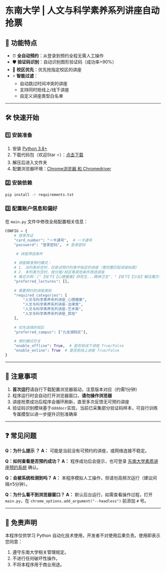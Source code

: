 # 东南大学 | 人文与科学素养系列讲座自动抢票

## 🌟 功能特点

- ⏰ **全自动预约**：从登录到预约全程无需人工操作
- 🛡️ **验证码识别**：自动识别图形验证码（成功率>90%）
- 📍 **校区优先**：优先抢指定校区的讲座
- ⚡ **智能过滤**：
  - 自动跳过时间冲突的讲座
  - 支持同时抢线上/线下讲座
  - 自定义讲座类型白名单

------

## 🛠️ 快速开始

### 1️⃣ 安装准备

1. 安装 [Python 3.8+](https://www.python.org/downloads/)
2. 下载代码包（欢迎Star ⭐）：[点击下载](https://github.com/GengLabs-AI/Lecture-Reserve-SEU.git)
3. 解压后进入文件夹
4. 配置浏览器环境：[Chrome浏览器 和 Chromedriver](https://googlechromelabs.github.io/chrome-for-testing/#dev)

### 2️⃣ 安装依赖

```bash
pip install -r requirements.txt
```

### 3️⃣ 配置账户信息和偏好

在 `main.py` 文件中修改全局配置相关信息：

```python
CONFIG = {
    # 登录凭证
    "card_number": "一卡通号",  # 一卡通号
    "password": "登录密码",  # 登录密码

     # 讲座筛选条件
    
    # 讲座精准预约模式：
    # 1. 当列表非空时，仅尝试预约列表中指定的讲座（需完整匹配讲座标题）
    # 2. 本列表为空时，按分类/校区等其他条件筛选讲座
    # 格式示例：["【线下】【心理健康】研究生...精神卫生"、"【线下】【沙龙】解压魔方·聚力磁场"]
    "preferred_lectures": [], 
    
    # 需要预约的讲座类别
    "required_categories": [
        "人文与科学素养系列讲座_心理健康",
        "人文与科学素养系列讲座-法律类",
        "人文与科学素养系列讲座-艺术类",
        "人文与科学素养系列讲座_其他"
    ],
    
    # 优先选择的校区
    "preferred_campus": ["九龙湖校区"],
    
    # 预约模式开关
    "enable_offline": True,  # 是否抢线下讲座 True/False
    "enable_online": True  # 是否抢线上讲座 True/False
}
```

------

## 🚨 注意事项

1. **首次运行**请自行下载配置浏览器驱动，注意版本对应（约需1分钟）
2. 程序运行时会自动打开浏览器窗口，**请勿操作浏览器**
3. 讲座抢票成功后程序会循环刷新，直至多次反馈无可预约讲座
4. 验证码识别模块基于`ddddocr`实现，当前已采集部分验证码样本，可自行训练专属模型以进一步提升识别准确率

------

## ❓ 常见问题

**Q：为什么提示 ？**
**A：** 可能是当前没有可预约的讲座，或网络连接不稳定。



**Q：如何查看是否预约成功？**
**A：** 程序成功后会提示，也可登录 [东南大学素质讲座预约系统](https://ehall.seu.edu.cn/) 确认。



**Q：会被系统检测到吗？**
**A：** 本程序模拟人工操作，但请勿高频次运行（建议间隔≥5分钟）。



**Q：为什么看不到浏览器窗口？**
**A：** 默认后台运行，如需查看操作过程，打开 `main.py`，在 `chrome_options.add_argument("--headless")` 前添加 `#` 号。

------

## 📜 免责声明

本程序仅供学习 Python 自动化技术使用，开发者不对使用后果负责。使用即表示您同意：

1. 遵守东南大学相关管理规定。
2. 不进行任何破坏性操作。
3. 不将本程序用于商业用途。